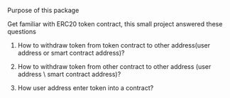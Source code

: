 

Purpose of this package

Get familiar with ERC20 token contract, this small project answered these questions
1) How to withdraw token from token contract to other address(user address or smart contract address)?

2) How to withdraw token from other contract to other address (user address \\ smart contract address)?

3) How user address enter token into a contract?
